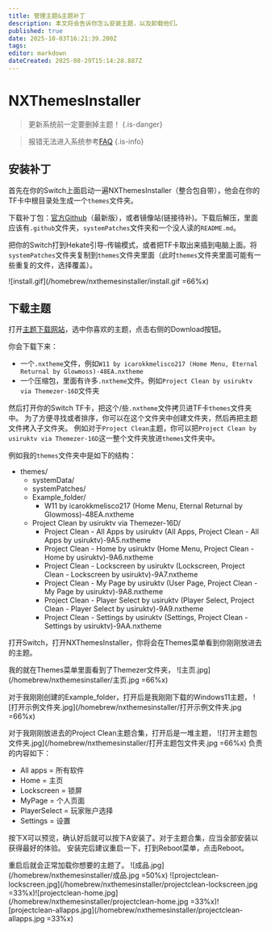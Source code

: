 ```yaml
---
title: 管理主题&主题补丁
description: 本文将会告诉你怎么安装主题，以及卸载他们。
published: true
date: 2025-10-03T16:21:39.200Z
tags: 
editor: markdown
dateCreated: 2025-08-29T15:14:28.887Z
---
```


# NXThemesInstaller

> 更新系统前一定要删掉主题！
{.is-danger}

> 报错无法进入系统参考[FAQ](/FAQ)
{.is-info}

## 安装补丁
首先在你的Switch上面启动一遍NXThemesInstaller（整合包自带），他会在你的TF卡中根目录处生成一个`themes`文件夹。

下载补丁包：[官方Github](https://github.com/exelix11/theme-patches/archive/refs/heads/master.zip)（最新版），或者镜像站(链接待补)。下载后解压，里面应该有`.github`文件夹，`systemPatches`文件夹和一个没人读的`README.md`。

把你的Switch打到Hekate引导-传输模式，或者把TF卡取出来插到电脑上面。将`systemPatches`文件夹复制到`themes`文件夹里面（此时`themes`文件夹里面可能有一些重复的文件，选择覆盖）。

![install.gif](/homebrew/nxthemesinstaller/install.gif =66%x)

## 下载主题
打开[主题下载网站](https://themezer.net/)，选中你喜欢的主题，点击右侧的Download按钮。

你会下载下来：
- 一个`.nxtheme`文件，例如`W11 by icarokkmelisco217 (Home Menu, Eternal Returnal by Glowmoss)-48EA.nxtheme`
- 一个压缩包，里面有许多`.nxtheme`文件。例如`Project Clean by usiruktv via Themezer-16D`文件夹

然后打开你的Switch TF卡，把这个/些`.nxtheme`文件拷贝进TF卡`themes`文件夹中。
为了方便寻找或者排序，你可以在这个文件夹中创建文件夹，然后再把主题文件拷入子文件夹。
例如对于`Project Clean`主题，你可以把`Project Clean by usiruktv via Themezer-16D`这一整个文件夹放进`themes`文件夹中。

例如我的`themes`文件夹中是如下的结构：

+ themes/
  + systemData/
  + systemPatches/
  + Example_folder/
    + W11 by icarokkmelisco217 (Home Menu, Eternal Returnal by Glowmoss)-48EA.nxtheme
  + Project Clean by usiruktv via Themezer-16D/
  	+ Project Clean - All Apps by usiruktv (All Apps, Project Clean - All Apps by usiruktv)-9A5.nxtheme
    + Project Clean - Home by usiruktv (Home Menu, Project Clean - Home by usiruktv)-9A6.nxtheme
    + Project Clean - Lockscreen by usiruktv (Lockscreen, Project Clean - Lockscreen by usiruktv)-9A7.nxtheme
    + Project Clean - My Page by usiruktv (User Page, Project Clean - My Page by usiruktv)-9A8.nxtheme
    + Project Clean - Player Select by usiruktv (Player Select, Project Clean - Player Select by usiruktv)-9A9.nxtheme
    + Project Clean - Settings by usiruktv (Settings, Project Clean - Settings by usiruktv)-9AA.nxtheme
    

打开Switch，打开NXThemesInstaller，你将会在Themes菜单看到你刚刚放进去的主题。

我的就在Themes菜单里面看到了Themezer文件夹，
![主页.jpg](/homebrew/nxthemesinstaller/主页.jpg =66%x)

对于我刚刚创建的Example_folder，打开后是我刚刚下载的Windows11主题，
![打开示例文件夹.jpg](/homebrew/nxthemesinstaller/打开示例文件夹.jpg =66%x)

对于我刚刚放进去的Project Clean主题合集，打开后是一堆主题，
![打开主题包文件夹.jpg](/homebrew/nxthemesinstaller/打开主题包文件夹.jpg =66%x)
负责的内容如下：

- All apps = 所有软件
- Home = 主页
- Lockscreen = 锁屏
- MyPage = 个人页面
- PlayerSelect = 玩家账户选择
- Settings = 设置

按下X可以预览，确认好后就可以按下A安装了。对于主题合集，应当全部安装以获得最好的体验。
安装完后建议重启一下，打到Reboot菜单，点击Reboot。

重启后就会正常加载你想要的主题了。
![成品.jpg](/homebrew/nxthemesinstaller/成品.jpg =50%x)
![projectclean-lockscreen.jpg](/homebrew/nxthemesinstaller/projectclean-lockscreen.jpg =33%x)![projectclean-home.jpg](/homebrew/nxthemesinstaller/projectclean-home.jpg =33%x)![projectclean-allapps.jpg](/homebrew/nxthemesinstaller/projectclean-allapps.jpg =33%x)
